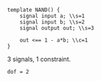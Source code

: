 ```
template NAND() {
    signal input a; \\s=1
    signal input b; \\s=2
    signal output out; \\s=3

    out <== 1 - a*b; \\c=1
}
```
3 signals, 1 constraint.

`dof = 2`